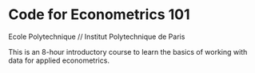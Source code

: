 # Code for Econometrics 101

Ecole Polytechnique // Institut Polytechnique de Paris

This is an 8-hour introductory course to learn the basics of working with data for applied econometrics. 
